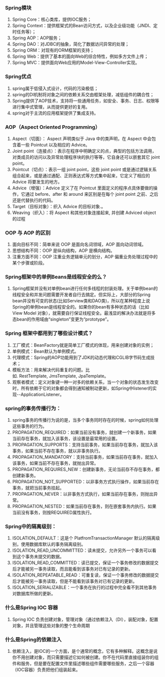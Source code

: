 ### Spring模块
1. Spring Core：核心类库，提供IOC服务；
2. Spring Context：提供框架式的Bean访问方式，以及企业级功能（JNDI、定时任务等）；
3. Spring AOP：AOP服务；
4. Spring DAO：对JDBC的抽象，简化了数据访问异常的处理；
5. Spring ORM：对现有的ORM框架的支持；
6. Spring Web：提供了基本的面向Web的综合特性，例如多方文件上传；
7. Spring MVC：提供面向Web应用的Model-View-Controller实现。

### Spring优点
1. spring属于低侵入式设计，代码的污染极低；
2. spring的DI机制将对象之间的依赖关系交由框架处理，减低组件的耦合性；
3. Spring提供了AOP技术，支持将一些通用任务，如安全、事务、日志、权限等进行集中式管理，从而提供更好的复用。
4. spring对于主流的应用框架提供了集成支持。

### AOP（Aspect Oriented Programming）
1. Aspect（切面）： Aspect 声明类似于 Java 中的类声明，在 Aspect 中会包含着一些 Pointcut 以及相应的 Advice。
2. Joint point（连接点）：表示在程序中明确定义的点，典型的包括方法调用，对类成员的访问以及异常处理程序块的执行等等，它自身还可以嵌套其它 joint point。
3. Pointcut（切点）：表示一组 joint point，这些 joint point 或是通过逻辑关系组合起来，或是通过通配、正则表达式等方式集中起来，它定义了相应的 Advice 将要发生的地方。
4. Advice（增强）：Advice 定义了在 Pointcut 里面定义的程序点具体要做的操作，它通过 before、after 和 around 来区别是在每个 joint point 之前、之后还是代替执行的代码。
5. Target（目标对象）：织入 Advice 的目标对象.。
6. Weaving（织入）：将 Aspect 和其他对象连接起来, 并创建 Adviced object 的过程

### OOP 与 AOP 的区别
1. 面向目标不同：简单来说 OOP 是面向名词领域，AOP 面向动词领域。
2. 思想结构不同：OOP 是纵向结构，AOP 是横向结构。
3. 注重方面不同：OOP 注重业务逻辑单元的划分，AOP 偏重业务处理过程中的某个步骤或阶段。

### Spring框架中的单例Beans是线程安全的么？
1. Spring框架并没有对单例bean进行任何多线程的封装处理。关于单例bean的线程安全和并发问题需要开发者自行去搞定。但实际上，大部分的Spring bean并没有可变的状态(比如Serview类和DAO类)，所以在某种程度上说Spring的单例bean是线程安全的。如果你的bean有多种状态的话（比如 View Model 对象），就需要自行保证线程安全。最浅显的解决办法就是将多态bean的作用域由“singleton”变更为“prototype”。

### Spring 框架中都用到了哪些设计模式？
1. 工厂模式：BeanFactory就是简单工厂模式的体现，用来创建对象的实例；
2. 单例模式：Bean默认为单例模式。
3. 代理模式：Spring的AOP功能用到了JDK的动态代理和CGLIB字节码生成技术；
4. 模板方法：用来解决代码重复的问题。比如. RestTemplate, JmsTemplate, JpaTemplate。
5. 观察者模式：定义对象键一种一对多的依赖关系，当一个对象的状态发生改变时，所有依赖于它的对象都会得到通知被制动更新，如Spring中listener的实现--ApplicationListener。

### spring的事务传播行为：
1. spring事务的传播行为说的是，当多个事务同时存在的时候，spring如何处理这些事务的行为。
2. PROPAGATION_REQUIRED：如果当前没有事务，就创建一个新事务，如果当前存在事务，就加入该事务，该设置是最常用的设置。
3. PROPAGATION_SUPPORTS：支持当前事务，如果当前存在事务，就加入该事务，如果当前不存在事务，就以非事务执行。
4. PROPAGATION_MANDATORY：支持当前事务，如果当前存在事务，就加入该事务，如果当前不存在事务，就抛出异常。
5. PROPAGATION_REQUIRES_NEW：创建新事务，无论当前存不存在事务，都创建新事务。
6. PROPAGATION_NOT_SUPPORTED：以非事务方式执行操作，如果当前存在事务，就把当前事务挂起。
7. PROPAGATION_NEVER：以非事务方式执行，如果当前存在事务，则抛出异常。
8. PROPAGATION_NESTED：如果当前存在事务，则在嵌套事务内执行。如果当前没有事务，则按REQUIRED属性执行。

### Spring中的隔离级别：
1. ISOLATION_DEFAULT：这是个 PlatfromTransactionManager 默认的隔离级别，使用数据库默认的事务隔离级别。
2. ISOLATION_READ_UNCOMMITTED：读未提交，允许另外一个事务可以看到这个事务未提交的数据。
3. ISOLATION_READ_COMMITTED：读已提交，保证一个事务修改的数据提交后才能被另一事务读取，而且能看到该事务对已有记录的更新。
4. ISOLATION_REPEATABLE_READ：可重复读，保证一个事务修改的数据提交后才能被另一事务读取，但是不能看到该事务对已有记录的更新。
5. ISOLATION_SERIALIZABLE：一个事务在执行的过程中完全看不到其他事务对数据库所做的更新。

### 什么是Spring IOC 容器
1. Spring IOC 负责创建对象，管理对象（通过依赖注入（DI），装配对象，配置对象，并且管理这些对象的整个生命周期

### 什么是Spring的依赖注入
1. 依赖注入，是IOC的一个方面，是个通常的概念，它有多种解释。这概念是说你不用创建对象，而只需要描述它如何被创建。你不在代码里直接组装你的组件和服务，但是要在配置文件里描述哪些组件需要哪些服务，之后一个容器（IOC容器）负责把他们组装起来。







